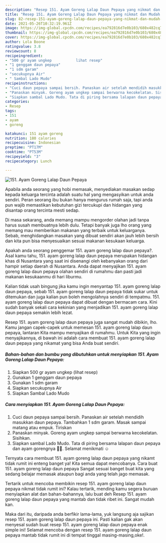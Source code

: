 ```yaml
---
description: "Resep 151. Ayam Goreng Lalap Daun Pepaya yang nikmat dan Mudah Dibuat"
title: "Resep 151. Ayam Goreng Lalap Daun Pepaya yang nikmat dan Mudah Dibuat"
slug: 82-resep-151-ayam-goreng-lalap-daun-pepaya-yang-nikmat-dan-mudah-dibuat
date: 2021-05-26T10:32:19.961Z
image: https://img-global.cpcdn.com/recipes/ea792816d7e0b103/680x482cq70/151-ayam-goreng-lalap-daun-pepaya-foto-resep-utama.jpg
thumbnail: https://img-global.cpcdn.com/recipes/ea792816d7e0b103/680x482cq70/151-ayam-goreng-lalap-daun-pepaya-foto-resep-utama.jpg
cover: https://img-global.cpcdn.com/recipes/ea792816d7e0b103/680x482cq70/151-ayam-goreng-lalap-daun-pepaya-foto-resep-utama.jpg
author: Lola Boone
ratingvalue: 3.8
reviewcount: 8
recipeingredient:
- "500 gr ayam ungkep           lihat resep"
- "1 genggam daun pepaya"
- "1 sdm garam"
- "secukupnya Air"
- " Sambal Lado Mudo"
recipeinstructions:
- "Cuci daun pepaya sampai bersih. Panaskan air setelah mendidih masukkan daun pepaya. Tambahkan 1 sdm garam. Masak sampai matang atau empuk. Tiriskan"
- "Panaskan minyak. Goreng ayam ungkep sampai berwarna kecokelatan. Sisihkan."
- "Siapkan sambal Lado Mudo. Tata di piring bersama lalapan daun pepaya dan ayam gorengnya 🤤🤤. Selamat menikmati ☺"
categories:
- Resep
tags:
- 151
- ayam
- goreng

katakunci: 151 ayam goreng 
nutrition: 180 calories
recipecuisine: Indonesian
preptime: "PT17M"
cooktime: "PT53M"
recipeyield: "3"
recipecategory: Lunch

---
```



![151. Ayam Goreng Lalap Daun Pepaya](https://img-global.cpcdn.com/recipes/ea792816d7e0b103/680x482cq70/151-ayam-goreng-lalap-daun-pepaya-foto-resep-utama.jpg)

Apabila anda seorang yang hobi memasak, menyediakan masakan sedap kepada keluarga tercinta adalah suatu hal yang mengasyikan untuk anda sendiri. Peran seorang ibu bukan hanya mengurus rumah saja, tapi anda pun wajib memastikan kebutuhan gizi tercukupi dan hidangan yang disantap orang tercinta mesti sedap.

Di masa  sekarang, anda memang mampu mengorder olahan jadi tanpa harus susah membuatnya lebih dulu. Tetapi banyak juga lho orang yang memang mau memberikan makanan yang terbaik untuk keluarganya. Sebab, menghidangkan masakan yang dibuat sendiri akan jauh lebih bersih dan kita pun bisa menyesuaikan sesuai makanan kesukaan keluarga. 



Apakah anda seorang penggemar 151. ayam goreng lalap daun pepaya?. Asal kamu tahu, 151. ayam goreng lalap daun pepaya merupakan hidangan khas di Nusantara yang saat ini disenangi oleh kebanyakan orang dari hampir setiap daerah di Nusantara. Anda dapat menyajikan 151. ayam goreng lalap daun pepaya olahan sendiri di rumahmu dan pasti jadi makanan kesukaanmu di hari liburmu.

Kalian tidak usah bingung jika kamu ingin menyantap 151. ayam goreng lalap daun pepaya, sebab 151. ayam goreng lalap daun pepaya tidak sukar untuk ditemukan dan juga kalian pun boleh mengolahnya sendiri di tempatmu. 151. ayam goreng lalap daun pepaya dapat dibuat dengan bermacam cara. Kini sudah banyak sekali cara kekinian yang menjadikan 151. ayam goreng lalap daun pepaya semakin lebih lezat.

Resep 151. ayam goreng lalap daun pepaya juga sangat mudah dibikin, lho. Kamu jangan capek-capek untuk memesan 151. ayam goreng lalap daun pepaya, lantaran Kita mampu menyajikan di rumahmu. Untuk Kita yang ingin menyajikannya, di bawah ini adalah cara membuat 151. ayam goreng lalap daun pepaya yang nikamat yang bisa Anda buat sendiri.

<!--inarticleads1-->

##### Bahan-bahan dan bumbu yang dibutuhkan untuk menyiapkan 151. Ayam Goreng Lalap Daun Pepaya:

1. Siapkan 500 gr ayam ungkep           (lihat resep)
1. Gunakan 1 genggam daun pepaya
1. Gunakan 1 sdm garam
1. Siapkan secukupnya Air
1. Siapkan  Sambal Lado Mudo




<!--inarticleads2-->

##### Cara menyiapkan 151. Ayam Goreng Lalap Daun Pepaya:

1. Cuci daun pepaya sampai bersih. Panaskan air setelah mendidih masukkan daun pepaya. Tambahkan 1 sdm garam. Masak sampai matang atau empuk. Tiriskan
1. Panaskan minyak. Goreng ayam ungkep sampai berwarna kecokelatan. Sisihkan.
1. Siapkan sambal Lado Mudo. Tata di piring bersama lalapan daun pepaya dan ayam gorengnya 🤤🤤. Selamat menikmati ☺




Ternyata cara membuat 151. ayam goreng lalap daun pepaya yang nikamt tidak rumit ini enteng banget ya! Kita semua dapat mencobanya. Cara buat 151. ayam goreng lalap daun pepaya Sangat sesuai banget buat kita yang sedang belajar memasak ataupun bagi anda yang telah jago memasak.

Tertarik untuk mencoba membikin resep 151. ayam goreng lalap daun pepaya nikmat tidak rumit ini? Kalau tertarik, mending kamu segera buruan menyiapkan alat dan bahan-bahannya, lalu buat deh Resep 151. ayam goreng lalap daun pepaya yang mantab dan tidak ribet ini. Sangat mudah kan. 

Maka dari itu, daripada anda berfikir lama-lama, yuk langsung aja sajikan resep 151. ayam goreng lalap daun pepaya ini. Pasti kalian gak akan menyesal sudah buat resep 151. ayam goreng lalap daun pepaya enak simple ini! Selamat mencoba dengan resep 151. ayam goreng lalap daun pepaya mantab tidak rumit ini di tempat tinggal masing-masing,oke!.

